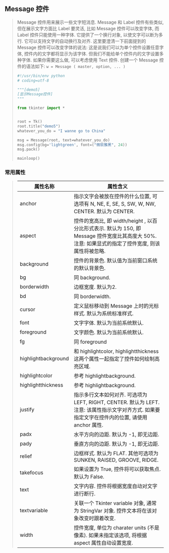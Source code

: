 ## Message 控件

> Message 控件用来展示一些文字短消息. Message 和 Label 控件有些类似, 但在展示文字方面比 Label 要灵活, 比如 Message 控件可以改变字体, 而 Label 控件只能使用一种字体. 它提供了一个换行对象, 以使文字可以断为多行. 它可以支持文字的自动换行及对齐. 这里要澄清一下前面提到的 Message 控件可以改变字体的说法: 这是说我们可以为单个控件设置任意字体, 控件内的文字都将显示为该字体. 但我们不能给单个控件内的文字设置多种字体. 如果你需要这么做, 可以考虑使用 Text 控件. 
> 创建一个 Message 控件的语法如下: 
> `w = Message ( master, option, ... )` 
>
> ```python
> #!/usr/bin/env python
> # coding=utf-8
>
> """[demo5]
> [显示Message控件]
> """
>
> from tkinter import *
>
>
> root = Tk()
> root.title("demo5")
> whatever_you_do = "I wanne go to China"
>
> msg = Message(root, text=whatever_you_do)
> msg.config(bg='lightgreen', font=("微软雅黑", 24))
> msg.pack()
>
> mainloop()
> ```
>

 ### 常用属性

>
>| 属性名称                | 属性含义                                     |
>| ------------------- | ---------------------------------------- |
>| anchor              | 指示文字会被放在控件的什么位置, 可选项有 N, NE, E, SE, S, SW, W, NW, CENTER. 默认为 CENTER. |
>| aspect              | 控件的宽高比, 即 width/height , 以百分比形式表示. 默认为 150, 即 Message 控件宽度比其高度大 50%. 注意: 如果显式的指定了控件宽度, 则该属性将被忽略. |
>| background          | 控件的背景色. 默认值为当前窗口系统的默认背景色.                |
>| bg                  | 同 background.                            |
>| borderwidth         | 边框宽度. 默认为2.                              |
>| bd                  | 同 borderwidth.                           |
>| cursor              | 定义鼠标移动到 Message 上时的光标样式. 默认为系统标准样式.      |
>| font                | 文字字体. 默认为当前系统默认.                         |
>| foreground          | 文字颜色. 默认为当前系统默认.                         |
>| fg                  | 同 foreground                             |
>| highlightbackground | 和 highlightcolor, highlightthickness 这两个属性一起指定了控件如何绘制高亮区域. |
>| highlightcolor      | 参考 highlightbackground.                  |
>| highlightthickness  | 参考 highlightbackground.                  |
>| justify             | 指示多行文本如何对齐. 可选项为 LEFT, RIGHT, CENTER. 默认为 LEFT. 注意: 该属性指示文字对齐方式. 如果要指定文字在控件内的位置, 请使用 anchor 属性. |
>| padx                | 水平方向的边距. 默认为 -1, 即无边距.                   |
>| pady                | 垂直方向的边距. 默认为 -1, 即无边距.                   |
>| relief              | 边框样式. 默认为 FLAT. 其他可选项为 SUNKEN, RAISED, GROOVE, RIDGE. |
>| takefocus           | 如果设置为 True, 控件将可以获取焦点. 默认为 False.        |
>| text                | 文字内容. 控件将根据宽度自动对文字进行断行.                  |
>| textvariable        | 关联一个 Tkinter variable 对象, 通常为 StringVar 对象. 控件文本将在该对象改变时跟着改变. |
>| width               | 控件宽度, 单位为 charater units (不是像素). 如果未指定该选项, 将根据 aspect 属性自动设置宽度. |

